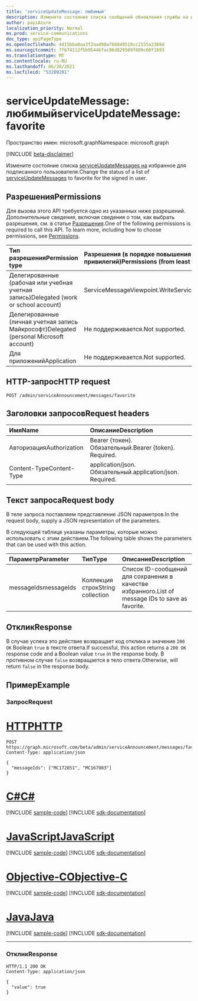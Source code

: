 ```yaml
---
title: 'serviceUpdateMessage: любимый'
description: Измените состояние списка сообщений обновления службы на избранное для подписанного пользователя.
author: payiAzure
localization_priority: Normal
ms.prod: service-communications
doc_type: apiPageType
ms.openlocfilehash: 4d15bba0aa3f2aa498a7b6849518cc2155a2369d
ms.sourcegitcommit: 7f674112f5b95446fac86d829509f889c60f1693
ms.translationtype: MT
ms.contentlocale: ru-RU
ms.lasthandoff: 06/30/2021
ms.locfileid: "53209201"
---
```

# <a name="serviceupdatemessage-favorite"></a><span data-ttu-id="bea1e-103">serviceUpdateMessage: любимый</span><span class="sxs-lookup"><span data-stu-id="bea1e-103">serviceUpdateMessage: favorite</span></span>
<span data-ttu-id="bea1e-104">Пространство имен: microsoft.graph</span><span class="sxs-lookup"><span data-stu-id="bea1e-104">Namespace: microsoft.graph</span></span>

[!INCLUDE [beta-disclaimer](../../includes/beta-disclaimer.md)]

<span data-ttu-id="bea1e-105">Измените состояние списка [serviceUpdateMessages на](../resources/serviceupdatemessage.md) избранное для подписанного пользователя.</span><span class="sxs-lookup"><span data-stu-id="bea1e-105">Change the status of a list of [serviceUpdateMessages](../resources/serviceupdatemessage.md) to favorite for the signed in user.</span></span>

## <a name="permissions"></a><span data-ttu-id="bea1e-106">Разрешения</span><span class="sxs-lookup"><span data-stu-id="bea1e-106">Permissions</span></span>
<span data-ttu-id="bea1e-p101">Для вызова этого API требуется одно из указанных ниже разрешений. Дополнительные сведения, включая сведения о том, как выбрать разрешения, см. в статье [Разрешения](/graph/permissions-reference).</span><span class="sxs-lookup"><span data-stu-id="bea1e-p101">One of the following permissions is required to call this API. To learn more, including how to choose permissions, see [Permissions](/graph/permissions-reference).</span></span>

|<span data-ttu-id="bea1e-109">Тип разрешения</span><span class="sxs-lookup"><span data-stu-id="bea1e-109">Permission type</span></span>|<span data-ttu-id="bea1e-110">Разрешения (в порядке повышения привилегий)</span><span class="sxs-lookup"><span data-stu-id="bea1e-110">Permissions (from least to most privileged)</span></span>|
|:---|:---|
|<span data-ttu-id="bea1e-111">Делегированные (рабочая или учебная учетная запись)</span><span class="sxs-lookup"><span data-stu-id="bea1e-111">Delegated (work or school account)</span></span>|<span data-ttu-id="bea1e-112">ServiceMessageViewpoint.Write</span><span class="sxs-lookup"><span data-stu-id="bea1e-112">ServiceMessageViewpoint.Write</span></span>|
|<span data-ttu-id="bea1e-113">Делегированные (личная учетная запись Майкрософт)</span><span class="sxs-lookup"><span data-stu-id="bea1e-113">Delegated (personal Microsoft account)</span></span>|<span data-ttu-id="bea1e-114">Не поддерживается.</span><span class="sxs-lookup"><span data-stu-id="bea1e-114">Not supported.</span></span>|
|<span data-ttu-id="bea1e-115">Для приложений</span><span class="sxs-lookup"><span data-stu-id="bea1e-115">Application</span></span>|<span data-ttu-id="bea1e-116">Не поддерживается.</span><span class="sxs-lookup"><span data-stu-id="bea1e-116">Not supported.</span></span>|

## <a name="http-request"></a><span data-ttu-id="bea1e-117">HTTP-запрос</span><span class="sxs-lookup"><span data-stu-id="bea1e-117">HTTP request</span></span>

<!-- {
  "blockType": "ignored"
}
-->
``` http
POST /admin/serviceAnnouncement/messages/favorite
```

## <a name="request-headers"></a><span data-ttu-id="bea1e-118">Заголовки запросов</span><span class="sxs-lookup"><span data-stu-id="bea1e-118">Request headers</span></span>
|<span data-ttu-id="bea1e-119">Имя</span><span class="sxs-lookup"><span data-stu-id="bea1e-119">Name</span></span>|<span data-ttu-id="bea1e-120">Описание</span><span class="sxs-lookup"><span data-stu-id="bea1e-120">Description</span></span>|
|:---|:---|
|<span data-ttu-id="bea1e-121">Авторизация</span><span class="sxs-lookup"><span data-stu-id="bea1e-121">Authorization</span></span>|<span data-ttu-id="bea1e-p102">Bearer {токен}. Обязательный.</span><span class="sxs-lookup"><span data-stu-id="bea1e-p102">Bearer {token}. Required.</span></span>|
|<span data-ttu-id="bea1e-124">Content-Type</span><span class="sxs-lookup"><span data-stu-id="bea1e-124">Content-Type</span></span>|<span data-ttu-id="bea1e-p103">application/json. Обязательный.</span><span class="sxs-lookup"><span data-stu-id="bea1e-p103">application/json. Required.</span></span>|

## <a name="request-body"></a><span data-ttu-id="bea1e-127">Текст запроса</span><span class="sxs-lookup"><span data-stu-id="bea1e-127">Request body</span></span>
<span data-ttu-id="bea1e-128">В теле запроса поставляем представление JSON параметров.</span><span class="sxs-lookup"><span data-stu-id="bea1e-128">In the request body, supply a JSON representation of the parameters.</span></span>

<span data-ttu-id="bea1e-129">В следующей таблице указаны параметры, которые можно использовать с этим действием.</span><span class="sxs-lookup"><span data-stu-id="bea1e-129">The following table shows the parameters that can be used with this action.</span></span>

|<span data-ttu-id="bea1e-130">Параметр</span><span class="sxs-lookup"><span data-stu-id="bea1e-130">Parameter</span></span>|<span data-ttu-id="bea1e-131">Тип</span><span class="sxs-lookup"><span data-stu-id="bea1e-131">Type</span></span>|<span data-ttu-id="bea1e-132">Описание</span><span class="sxs-lookup"><span data-stu-id="bea1e-132">Description</span></span>|
|:---|:---|:---|
|<span data-ttu-id="bea1e-133">messageIds</span><span class="sxs-lookup"><span data-stu-id="bea1e-133">messageIds</span></span>|<span data-ttu-id="bea1e-134">Коллекция строк</span><span class="sxs-lookup"><span data-stu-id="bea1e-134">String collection</span></span>|<span data-ttu-id="bea1e-135">Список ID-сообщений для сохранения в качестве избранного.</span><span class="sxs-lookup"><span data-stu-id="bea1e-135">List of message IDs to save as favorite.</span></span>|

## <a name="response"></a><span data-ttu-id="bea1e-136">Отклик</span><span class="sxs-lookup"><span data-stu-id="bea1e-136">Response</span></span>

<span data-ttu-id="bea1e-137">В случае успеха это действие возвращает код отклика и значение `200 OK` Boolean `true` в тексте ответа.</span><span class="sxs-lookup"><span data-stu-id="bea1e-137">If successful, this action returns a `200 OK` response code and a Boolean value `true` in the response body.</span></span> <span data-ttu-id="bea1e-138">В противном случае `false` возвращается в тело ответа.</span><span class="sxs-lookup"><span data-stu-id="bea1e-138">Otherwise, will return `false` in the response body.</span></span>

## <a name="example"></a><span data-ttu-id="bea1e-139">Пример</span><span class="sxs-lookup"><span data-stu-id="bea1e-139">Example</span></span>

### <a name="request"></a><span data-ttu-id="bea1e-140">Запрос</span><span class="sxs-lookup"><span data-stu-id="bea1e-140">Request</span></span>

# <a name="http"></a>[<span data-ttu-id="bea1e-141">HTTP</span><span class="sxs-lookup"><span data-stu-id="bea1e-141">HTTP</span></span>](#tab/http)
<!-- {
  "blockType": "request",
  "name": "serviceupdatemessage_favorite"
}
-->
``` http
POST https://graph.microsoft.com/beta/admin/serviceAnnouncement/messages/favorite
Content-Type: application/json

{
  "messageIds": ["MC172851", "MC167983"]
}
```
# <a name="c"></a>[<span data-ttu-id="bea1e-142">C#</span><span class="sxs-lookup"><span data-stu-id="bea1e-142">C#</span></span>](#tab/csharp)
[!INCLUDE [sample-code](../includes/snippets/csharp/serviceupdatemessage-favorite-csharp-snippets.md)]
[!INCLUDE [sdk-documentation](../includes/snippets/snippets-sdk-documentation-link.md)]

# <a name="javascript"></a>[<span data-ttu-id="bea1e-143">JavaScript</span><span class="sxs-lookup"><span data-stu-id="bea1e-143">JavaScript</span></span>](#tab/javascript)
[!INCLUDE [sample-code](../includes/snippets/javascript/serviceupdatemessage-favorite-javascript-snippets.md)]
[!INCLUDE [sdk-documentation](../includes/snippets/snippets-sdk-documentation-link.md)]

# <a name="objective-c"></a>[<span data-ttu-id="bea1e-144">Objective-C</span><span class="sxs-lookup"><span data-stu-id="bea1e-144">Objective-C</span></span>](#tab/objc)
[!INCLUDE [sample-code](../includes/snippets/objc/serviceupdatemessage-favorite-objc-snippets.md)]
[!INCLUDE [sdk-documentation](../includes/snippets/snippets-sdk-documentation-link.md)]

# <a name="java"></a>[<span data-ttu-id="bea1e-145">Java</span><span class="sxs-lookup"><span data-stu-id="bea1e-145">Java</span></span>](#tab/java)
[!INCLUDE [sample-code](../includes/snippets/java/serviceupdatemessage-favorite-java-snippets.md)]
[!INCLUDE [sdk-documentation](../includes/snippets/snippets-sdk-documentation-link.md)]

---


### <a name="response"></a><span data-ttu-id="bea1e-146">Отклик</span><span class="sxs-lookup"><span data-stu-id="bea1e-146">Response</span></span>
<!-- {
  "blockType": "response",
  "truncated": true,
  "@odata.type": "string"
}
-->
``` http
HTTP/1.1 200 OK
Content-Type: application/json

{
  "value": true
}
```
